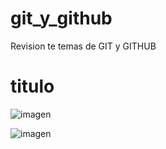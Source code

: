 # git_y_github
Revision te temas de GIT y GITHUB

<h1>titulo</h1>

![imagen](https://user-images.githubusercontent.com/34665102/164579155-1801e8ba-aed5-49ac-9c96-c7c12943c83c.png)

![imagen](https://user-images.githubusercontent.com/34665102/164579068-79875d48-6ce0-4da9-9c4e-470450c64a96.png)
